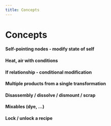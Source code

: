 ```yaml
---
title: Concepts
---
```


# Concepts

#### Self-pointing nodes - modify state of self
#### Heat, air with conditions
#### If relationship - conditional modification
#### Multiple products from a single transformation
#### Disassembly / dissolve / dismount / scrap
#### Mixables (dye, ...)
#### Lock / unlock a recipe 